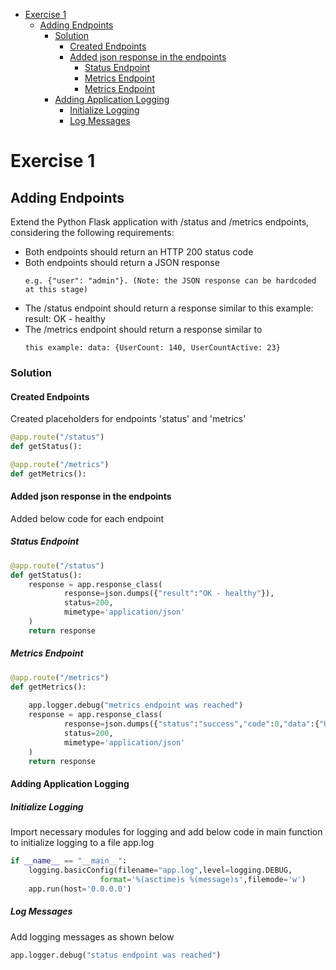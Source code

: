 <!-- TOC -->

- [Exercise 1](#exercise-1)
    - [Adding Endpoints](#adding-endpoints)
        - [Solution](#solution)
            - [Created Endpoints](#created-endpoints)
            - [Added json response in the endpoints](#added-json-response-in-the-endpoints)
                - [Status Endpoint](#status-endpoint)
                - [Metrics Endpoint](#metrics-endpoint)
                - [Metrics Endpoint](#metrics-endpoint)
        - [Adding Application Logging](#adding-application-logging)
            - [Initialize Logging](#initialize-logging)
            - [Log Messages](#log-messages)

<!-- /TOC -->
# Exercise 1

## Adding Endpoints
Extend the Python Flask application with /status and /metrics endpoints, considering the following requirements:

 - Both endpoints should return an HTTP 200 status code
 - Both endpoints should return a JSON response 
    ```
    e.g. {"user": "admin"}. (Note: the JSON response can be hardcoded at this stage)
    ```
 - The /status endpoint should return a response similar to this example: result: OK - healthy
 - The /metrics endpoint should return a response similar to 
    ```
    this example: data: {UserCount: 140, UserCountActive: 23}
    ```
### Solution

#### Created Endpoints
Created placeholders for endpoints 'status' and 'metrics'
```python
@app.route("/status")
def getStatus():
```

```python
@app.route("/metrics")
def getMetrics():
```

#### Added json response in the endpoints

Added below code for each endpoint

##### Status Endpoint
```python
@app.route("/status")
def getStatus():
    response = app.response_class(
            response=json.dumps({"result":"OK - healthy"}),
            status=200,
            mimetype='application/json'
    )
    return response
```
##### Metrics Endpoint
```python
@app.route("/metrics")
def getMetrics():
    
    app.logger.debug("metrics endpoint was reached")
    response = app.response_class(
            response=json.dumps({"status":"success","code":0,"data":{"UserCount":140,"UserCountActive":23}}),
            status=200,
            mimetype='application/json'
    )
    return response
```

#### Adding Application Logging

##### Initialize Logging
Import necessary modules for logging and add below code in main function to initialize logging to a file app.log
```python
if __name__ == "__main__":
    logging.basicConfig(filename="app.log",level=logging.DEBUG,
                    format='%(asctime)s %(message)s',filemode='w')
    app.run(host='0.0.0.0')
```

##### Log Messages
Add logging messages as shown below

```python
app.logger.debug("status endpoint was reached")
```
